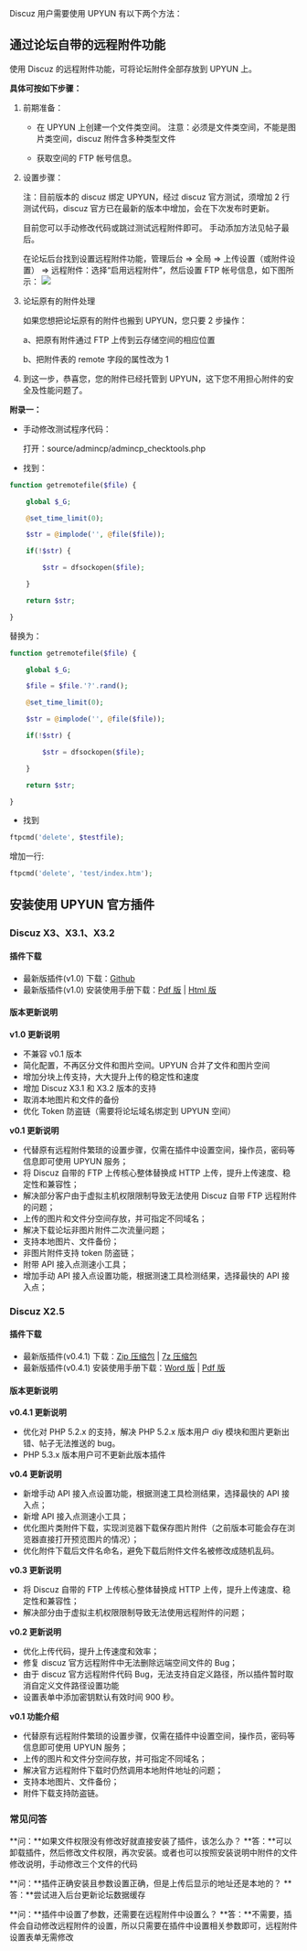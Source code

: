 Discuz 用户需要使用 UPYUN 有以下两个方法：

## 通过论坛自带的远程附件功能

使用 Discuz 的远程附件功能，可将论坛附件全部存放到 UPYUN 上。

**具体可按如下步骤：**

1. 前期准备：

    * 在 UPYUN 上创建一个文件类空间。 注意：必须是文件类空间，不能是图片类空间，discuz 附件含多种类型文件

    * 获取空间的 FTP 帐号信息。

2. 设置步骤：

    注：目前版本的 discuz 绑定 UPYUN，经过 discuz 官方测试，须增加 2 行测试代码，discuz 官方已在最新的版本中增加，会在下次发布时更新。

    目前您可以手动修改代码或跳过测试远程附件即可。 手动添加方法见帖子最后。

    在论坛后台找到设置远程附件功能，管理后台 => 全局 => 上传设置（或附件设置） => 远程附件：选择“启用远程附件”，然后设置 FTP 帐号信息，如下图所示：
    ![](https://upyun-assets.b0.upaiyun.com/docs/misc/dz.png)

3. 论坛原有的附件处理

    如果您想把论坛原有的附件也搬到 UPYUN，您只要 2 步操作：

    a、把原有附件通过 FTP 上传到云存储空间的相应位置

    b、把附件表的 remote 字段的属性改为 1

4. 到这一步，恭喜您，您的附件已经托管到 UPYUN，这下您不用担心附件的安全及性能问题了。

**附录一：**

* 手动修改测试程序代码：

    打开：source/admincp/admincp_checktools.php

* 找到：

```php
function getremotefile($file) {

    global $_G;

    @set_time_limit(0);

    $str = @implode('', @file($file));

    if(!$str) {

        $str = dfsockopen($file);

    }

    return $str;

}
```

替换为：

```php
function getremotefile($file) {

    global $_G;

    $file = $file.'?'.rand();

    @set_time_limit(0);

    $str = @implode('', @file($file));

    if(!$str) {

        $str = dfsockopen($file);

    }

    return $str;

}
```

* 找到

```php
ftpcmd('delete', $testfile);
```

增加一行:

```php
ftpcmd('delete', 'test/index.htm');
```


## 安装使用 UPYUN 官方插件


### Discuz X3、X3.1、X3.2

#### 插件下载

* 最新版插件(v1.0) 下载：[Github](https://github.com/upyun/discuz-plugin)
* 最新版插件(v1.0) 安装使用手册下载：[Pdf 版](http://upyun-assets.b0.upaiyun.com/docs/discuz-plugin/Discuz%20%E8%AE%BA%E5%9D%9B%20UPYUN%20%E6%8F%92%E4%BB%B6%20-%20v1.0.pdf) | [Html 版](http://upyun-assets.b0.upaiyun.com/docs/discuz-plugin/Discuz%20%E8%AE%BA%E5%9D%9B%20UPYUN%20%E6%8F%92%E4%BB%B6-v1.0.zip)

#### 版本更新说明
**v1.0 更新说明**

- 不兼容 v0.1 版本
- 简化配置，不再区分文件和图片空间。UPYUN 合并了文件和图片空间
- 增加分块上传支持，大大提升上传的稳定性和速度
- 增加 Discuz X3.1 和 X3.2 版本的支持
- 取消本地图片和文件的备份
- 优化 Token 防盗链（需要将论坛域名绑定到 UPYUN 空间）

**v0.1 更新说明**

- 代替原有远程附件繁琐的设置步骤，仅需在插件中设置空间，操作员，密码等信息即可使用 UPYUN 服务；
- 将 Discuz 自带的 FTP 上传核心整体替换成 HTTP 上传，提升上传速度、稳定性和兼容性；
- 解决部分客户由于虚拟主机权限限制导致无法使用 Discuz 自带 FTP 远程附件的问题；
- 上传的图片和文件分空间存放，并可指定不同域名；
- 解决下载论坛非图片附件二次流量问题；
- 支持本地图片、文件备份；
- 非图片附件支持 token 防盗链；
- 附带 API 接入点测速小工具；
- 增加手动 API 接入点设置功能，根据测速工具检测结果，选择最快的 API 接入点；


### Discuz X2.5

#### 插件下载

* 最新版插件(v0.4.1) 下载：[Zip 压缩包](http://upyun-assets.b0.upaiyun.com/docs/discuz-plugin/dz_upyun_v0.4.1.zip) | [7z 压缩包](http://upyun-assets.b0.upaiyun.com/docs/discuz-plugin/dz_upyun_v0.4.1.7z)
* 最新版插件(v0.4.1) 安装使用手册下载：[Word 版](http://upyun-assets.b0.upaiyun.com/docs/discuz-plugin/readme_v0.4.1.docx) | [Pdf 版](http://upyun-assets.b0.upaiyun.com/docs/discuz-plugin/readme_v0.4.1.pdf)

#### 版本更新说明

**v0.4.1 更新说明**

- 优化对 PHP 5.2.x 的支持，解决 PHP 5.2.x 版本用户 diy 模块和图片更新出错、帖子无法推送的 bug。
- PHP 5.3.x 版本用户可不更新此版本插件

**v0.4 更新说明**

- 新增手动 API 接入点设置功能，根据测速工具检测结果，选择最快的 API 接入点；
- 新增 API 接入点测速小工具；
- 优化图片类附件下载，实现浏览器下载保存图片附件（之前版本可能会存在浏览器直接打开预览图片的情况）；
- 优化附件下载后文件名命名，避免下载后附件文件名被修改成随机乱码。

**v0.3 更新说明**

- 将 Discuz 自带的 FTP 上传核心整体替换成 HTTP 上传，提升上传速度、稳定性和兼容性；
- 解决部分由于虚拟主机权限限制导致无法使用远程附件的问题；

**v0.2 更新说明**

- 优化上传代码，提升上传速度和效率；
- 修复 discuz 官方远程附件中无法删除远端空间文件的 Bug；
- 由于 discuz 官方远程附件代码 Bug，无法支持自定义路径，所以插件暂时取消自定义文件路径设置功能
- 设置表单中添加密钥默认有效时间 900 秒。

**v0.1 功能介绍**

- 代替原有远程附件繁琐的设置步骤，仅需在插件中设置空间，操作员，密码等信息即可使用 UPYUN 服务；
- 上传的图片和文件分空间存放，并可指定不同域名；
- 解决官方远程附件下载时仍然调用本地附件地址的问题；
- 支持本地图片、文件备份；
- 附件下载支持防盗链。


### 常见问答

**问：**如果文件权限没有修改好就直接安装了插件，该怎么办？
**答：**可以卸载插件，然后修改文件权限，再次安装。或者也可以按照安装说明中附件的文件修改说明，手动修改三个文件的代码


**问：**插件正确安装且参数设置正确，但是上传后显示的地址还是本地的？
**答：**尝试进入后台更新论坛数据缓存


**问：**插件中设置了参数，还需要在远程附件中设置么？
**答：**不需要，插件会自动修改远程附件的设置，所以只需要在插件中设置相关参数即可，远程附件设置表单无需修改
